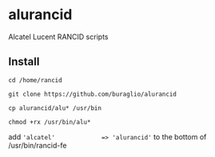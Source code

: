 alurancid
=========

Alcatel Lucent RANCID scripts

## Install

`cd /home/rancid`

`git clone https://github.com/buraglio/alurancid`

`cp alurancid/alu* /usr/bin`

`chmod +rx /usr/bin/alu*`

add `'alcatel'             => 'alurancid'` to the bottom of /usr/bin/rancid-fe
